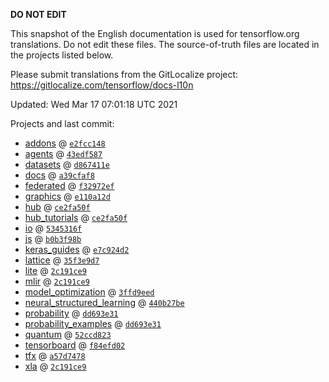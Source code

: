 __DO NOT EDIT__

This snapshot of the English documentation is used for tensorflow.org
translations. Do not edit these files. The source-of-truth files are located in
the projects listed below.

Please submit translations from the GitLocalize project: https://gitlocalize.com/tensorflow/docs-l10n

Updated: Wed Mar 17 07:01:18 UTC 2021

Projects and last commit:

- [addons](https://github.com/tensorflow/addons/tree/master/docs) @ <a href='https://github.com/tensorflow/addons/commit/e2fcc148d129dad0c538ec688958997f207474aa'><code>e2fcc148</code></a>
- [agents](https://github.com/tensorflow/agents/tree/master/docs) @ <a href='https://github.com/tensorflow/agents/commit/43edf587880db0f8b1eff3073f0964a058d7affd'><code>43edf587</code></a>
- [datasets](https://github.com/tensorflow/datasets/tree/master/docs) @ <a href='https://github.com/tensorflow/datasets/commit/d867411ea3f30971f4b532f68c48e48d1e4f30ff'><code>d867411e</code></a>
- [docs](https://github.com/tensorflow/docs/tree/master/site/en) @ <a href='https://github.com/tensorflow/docs/commit/a39cfaf818ce2cdbc6bdfcd320b8c2736dabeb63'><code>a39cfaf8</code></a>
- [federated](https://github.com/tensorflow/federated/tree/master/docs) @ <a href='https://github.com/tensorflow/federated/commit/f32972efa565fe18f695f8b94e4b1e34bed76bcf'><code>f32972ef</code></a>
- [graphics](https://github.com/tensorflow/graphics/tree/master/tensorflow_graphics/g3doc) @ <a href='https://github.com/tensorflow/graphics/commit/e110a12d055166a8760f9915e3ec4ec3eb3957dd'><code>e110a12d</code></a>
- [hub](https://github.com/tensorflow/hub/tree/master/docs) @ <a href='https://github.com/tensorflow/hub/commit/ce2fa50ff5ffa9ea145e2a1f5a6b231a6da4d31f'><code>ce2fa50f</code></a>
- [hub_tutorials](https://github.com/tensorflow/hub/tree/master/examples/colab) @ <a href='https://github.com/tensorflow/hub/commit/ce2fa50ff5ffa9ea145e2a1f5a6b231a6da4d31f'><code>ce2fa50f</code></a>
- [io](https://github.com/tensorflow/io/tree/master/docs) @ <a href='https://github.com/tensorflow/io/commit/5345316f3ef6a7ad8b4fabc3385f993c5bae6a0c'><code>5345316f</code></a>
- [js](https://github.com/tensorflow/tfjs-website/tree/master/docs) @ <a href='https://github.com/tensorflow/tfjs-website/commit/b0b3f98b5e06ec9bfad894f3c3ccb0d975ad9163'><code>b0b3f98b</code></a>
- [keras_guides](https://github.com/tensorflow/docs/tree/snapshot-keras/site/en/guide/keras) @ <a href='https://github.com/tensorflow/docs/commit/e7c924d297eb60887ffc3184e1bdf2046a02f9ee'><code>e7c924d2</code></a>
- [lattice](https://github.com/tensorflow/lattice/tree/master/docs) @ <a href='https://github.com/tensorflow/lattice/commit/35f3e9d7da7f90a700d7a903e1818e82965f245c'><code>35f3e9d7</code></a>
- [lite](https://github.com/tensorflow/tensorflow/tree/master/tensorflow/lite/g3doc) @ <a href='https://github.com/tensorflow/tensorflow/commit/2c191ce9d4cd36c3bbbefbdc3353cf83e3ecf3b4'><code>2c191ce9</code></a>
- [mlir](https://github.com/tensorflow/tensorflow/tree/master/tensorflow/compiler/mlir/g3doc) @ <a href='https://github.com/tensorflow/tensorflow/commit/2c191ce9d4cd36c3bbbefbdc3353cf83e3ecf3b4'><code>2c191ce9</code></a>
- [model_optimization](https://github.com/tensorflow/model-optimization/tree/master/tensorflow_model_optimization/g3doc) @ <a href='https://github.com/tensorflow/model-optimization/commit/3ffd9eed386b4c054fbdb3ef3e92a310e22e3866'><code>3ffd9eed</code></a>
- [neural_structured_learning](https://github.com/tensorflow/neural-structured-learning/tree/master/g3doc) @ <a href='https://github.com/tensorflow/neural-structured-learning/commit/440b27be57160b2f4fbdfb3376de109a28db2842'><code>440b27be</code></a>
- [probability](https://github.com/tensorflow/probability/tree/master/tensorflow_probability/g3doc) @ <a href='https://github.com/tensorflow/probability/commit/dd693e3108c3d95728ca227e5f15d52abd26e7b1'><code>dd693e31</code></a>
- [probability_examples](https://github.com/tensorflow/probability/tree/master/tensorflow_probability/examples/jupyter_notebooks) @ <a href='https://github.com/tensorflow/probability/commit/dd693e3108c3d95728ca227e5f15d52abd26e7b1'><code>dd693e31</code></a>
- [quantum](https://github.com/tensorflow/quantum/tree/master/docs) @ <a href='https://github.com/tensorflow/quantum/commit/52ccd823a7062f318304e5964b55ae521038b3f7'><code>52ccd823</code></a>
- [tensorboard](https://github.com/tensorflow/tensorboard/tree/master/docs) @ <a href='https://github.com/tensorflow/tensorboard/commit/f84efd0291aae2bdcdb6e1c07e722e3fa7423baa'><code>f84efd02</code></a>
- [tfx](https://github.com/tensorflow/tfx/tree/master/docs) @ <a href='https://github.com/tensorflow/tfx/commit/a57d7478942e920aa4dc066f67e943148e8da50f'><code>a57d7478</code></a>
- [xla](https://github.com/tensorflow/tensorflow/tree/master/tensorflow/compiler/xla/g3doc) @ <a href='https://github.com/tensorflow/tensorflow/commit/2c191ce9d4cd36c3bbbefbdc3353cf83e3ecf3b4'><code>2c191ce9</code></a>

